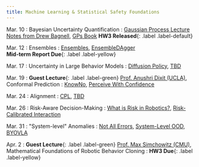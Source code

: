 ```yaml
---
title: Machine Learning & Statistical Safety Foundations
---
```


Mar. 10
: Bayesian Uncertainty Quantification
  : [Gaussian Process Lecture Notes from Drew Bagnell](https://www.cs.cmu.edu/~16831-f12/notes/F12/16831_lecture20_venkatrn.pdf), [GPs Book](https://gaussianprocess.org/gpml/chapters/RW.pdf) **HW3 Released**{: .label .label-default}

Mar. 12
: Ensembles 
  : [Ensembles](https://arxiv.org/abs/1612.01474), [EnsembleDAgger](https://arxiv.org/abs/1807.08364)   
  **Mid-term Report Due**{: .label .label-yellow}

Mar. 17
: Uncertainty in Large Behavior Models
  : [Diffusion Policy](https://arxiv.org/pdf/2303.04137), [TBD](https://) 

Mar. 19
: **Guest Lecture**{: .label .label-green} [Prof. Anushri Dixit (UCLA)](https://www.anushridixit.com/), Conformal Prediction
  : [KnowNo](https://arxiv.org/abs/2307.01928), [Perceive With Confidence](https://arxiv.org/abs/2403.08185)

Mar. 24
: Alignment
  : [CPL](https://arxiv.org/pdf/2310.13639), [TBD](https://)

Mar. 26
: Risk-Aware Decision-Making 
  : [What is Risk in Robotics?](https://arxiv.org/abs/1710.11040), [Risk-Calibrated Interaction](https://arxiv.org/abs/2403.15959)


Mar. 31
: "System-level" Anomalies
  : [Not All Errors](https://arxiv.org/abs/2403.04745), [System-Level OOD](https://arxiv.org/abs/2212.14020), [BYOVLA](https://arxiv.org/abs/2410.01971)

Apr. 2
: **Guest Lecture**{: .label .label-green} [Prof. Max Simchowitz (CMU)](https://msimchowitz.github.io/), Mathematical Foundations of Robotic Behavior Cloning
  : **HW3 Due**{: .label .label-yellow}

